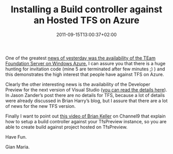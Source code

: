 ﻿---
title: "Installing a Build controller against an Hosted TFS on Azure"
description: ""
date: 2011-09-15T13:00:37+02:00
draft: false
tags: [Tfs,TFS Build]
categories: [Team Foundation Server]
---
One of the greatest [news of yesterday was the availability of the TEam Foundation Server on Windows Azure.](http://channel9.msdn.com/posts/Team-Foundation-Service-Preview-Team-Build) I can assure you that there is a huge hunting for invitation code (mine 5 are terminated after few minutes ;) ) and this demonstrates the high interest that people have against TFS on Azure.

Clearly the other interesting news is the availability of the Developer Preview for the next version of Visual Studio ([you can read the details here](http://blogs.msdn.com/b/jasonz/archive/2011/09/14/announcing-visual-studio-11-developer-preview.aspx)). In Jason Zander’s post there are no details for TFS, because a lot of details were already discussed in Brian Harry’s blog, but I assure that there are a lot of news for the new TFS version.

Finally I want to point out [this video of Brian Keller](http://channel9.msdn.com/posts/Team-Foundation-Service-Preview-Team-Build) on Channel9 that explain how to setup a build controller against your TfsPreview instance, so you are able to create build against project hosted on TfsPreview.

Have Fun.

Gian Maria.
